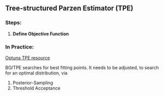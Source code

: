 

## Tree-structured Parzen Estimator (TPE)

### Steps:

1. **Define Objective Function**


### In Practice:
[Optuna TPE resource](https://medium.com/@becaye-balde/bayesian-sorcery-for-hyperparameter-optimization-using-optuna-1ee4517e89a)



BO/TPE searches for best fitting points.
It needs to be adjusted, to search for an optimal distribution, via

1. Posterior-Sampling
2. Threshold Acceptance